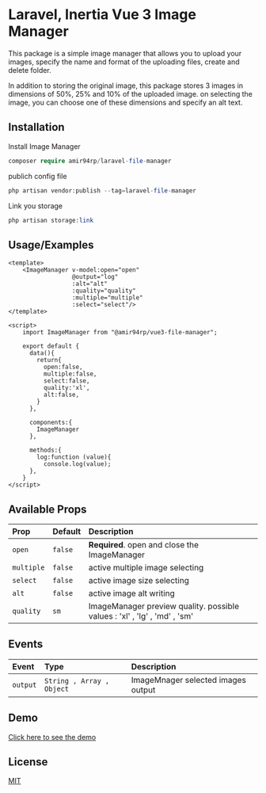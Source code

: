 
# Laravel, Inertia Vue 3  Image Manager

This package is a simple image manager that allows you to upload your images, specify the name and format of the uploading files, create and delete folder.

In addition to storing the original image, this package stores 3 images in dimensions of 50%, 25% and 10% of the uploaded image.
on selecting the image, you can choose one of these dimensions and specify an alt text.


## Installation

Install Image Manager

```php
composer require amir94rp/laravel-file-manager
```

publich config file

```php
php artisan vendor:publish --tag=laravel-file-manager
```

Link you storage

```php
php artisan storage:link
```


## Usage/Examples

```vue
<template>
    <ImageManager v-model:open="open" 
                  @output="log"
                  :alt="alt" 
                  :quality="quality" 
                  :multiple="multiple" 
                  :select="select"/>
</template>

<script>
    import ImageManager from "@amir94rp/vue3-file-manager";

    export default {
      data(){
        return{
          open:false,
          multiple:false,
          select:false,
          quality:'xl',
          alt:false,
        }
      },

      components:{
        ImageManager
      },

      methods:{
        log:function (value){
          console.log(value);
      },
    }
</script>
```


## Available Props


| Prop | Default     | Description                |
| :-------- | :------- | :------------------------- |
| `open` | `false` | **Required**. open and close the ImageManager |
| `multiple` | `false` | active multiple image selecting |
| `select` | `false` | active image size selecting |
| `alt` | `false` | active image alt writing |
| `quality` | `sm` | ImageManager preview quality. possible values : 'xl' , 'lg' , 'md' , 'sm' |






## Events


| Event |   Type   | Description                |
| :-------- | :------- | :------------------------- |
| `output` | `String , Array , Object` | ImageMnager selected images output |






## Demo

[Click here to see the demo](https://image-manager.amir94rp.me/)

## License

[MIT](https://choosealicense.com/licenses/mit/)


